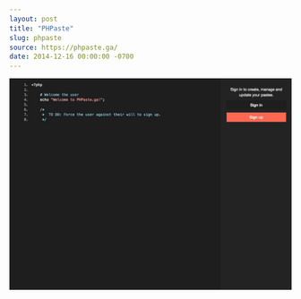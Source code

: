 ```yaml
---
layout: post 
title: "PHPaste"
slug: phpaste
source: https://phpaste.ga/
date: 2014-12-16 00:00:00 -0700
---
```


<img src="/screenshots/phpaste.jpg">
